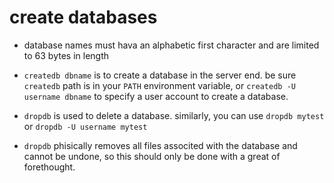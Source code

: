 # create databases

* database names must hava an alphabetic first character and are limited to 63 bytes in length

* `createdb dbname` is to create a database in the server end. be sure `createdb` path is in your `PATH` environment variable, or `createdb -U username dbname` to specify a user account to create a database.

* `dropdb` is used to delete a database. similarly,  you can use `dropdb mytest` or `dropdb -U username mytest`

* `dropdb` phisically removes all files associted with the database and cannot be undone, so this should only be done with a great of forethought.
